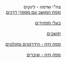 <div dir="auto">
צח"י שדמה - לינקים
<br>
<a href="https://liorhass.github.io/Zahi_Shdema/Shdema_Satellite_Map_v2.jpg">מפת המושב עם מספרי דרכים</a>
<br>
<br>
<a href="https://docs.google.com/spreadsheets/d/1-Jwl2YbWEOwgYH901gZH51tSvLTr3RxBi4dnrz4qAIw/edit?usp=drive_link">בעלי תפקידים</a>
<br>
<br>  
<a href="https://docs.google.com/spreadsheets/d/1M4LGPJ8A_oAGcLJbYhthckuqO4rMbRrERqrKdZE3XwE/edit?usp=sharing">תושבים</a>
<br>
<br>  
<a href="https://www.google.com/maps/d/u/0/edit?mid=1nsHFqP-BDiudeyvLpAveciFwKsOfIVU&usp=sharing">מפה חיה - הידרנטים ומקלטים</a>
<br>
<br>
<a href="https://www.google.com/maps/d/u/0/edit?mid=1tuZShhjeWAi5Bx3cJxmSB1gfN91-Nk2S&usp=sharing">מפה חיה - שיברים</a>
<br>
<br>

</div>

